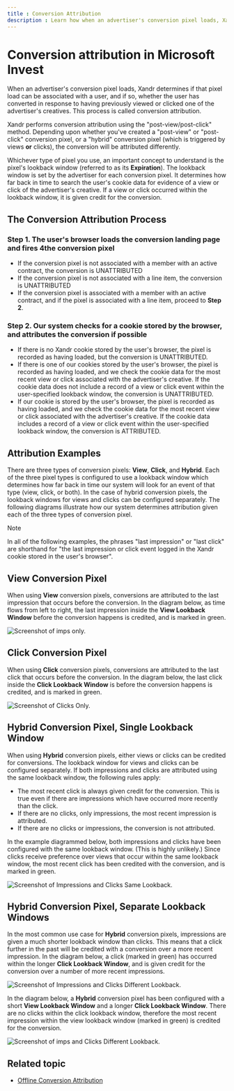 ```yaml
---
title : Conversion Attribution
description : Learn how when an advertiser's conversion pixel loads, Xandr determines if a pixel load can be associated with a user, and whether the user has converted in response to having previously viewed or clicked one of the advertiser's creatives. 
---
```



# Conversion attribution in Microsoft Invest

When an advertiser's conversion pixel loads,
Xandr determines if that pixel load can be
associated with a user, and if so, whether the user has converted in
response to having previously viewed or clicked one of the advertiser's
creatives. This process is called conversion attribution.

Xandr performs conversion attribution using the
"post-view/post-click" method. Depending upon whether you've created a
"post-view" or "post-click" conversion pixel, or a "hybrid" conversion
pixel (which is triggered by views **or** clicks), the conversion will
be attributed differently.

Whichever type of pixel you use, an important concept to understand is
the pixel's lookback window (referred to as its **Expiration**). The
lookback window is set by the advertiser for each conversion pixel. It
determines how far back in time to search the user's cookie data for
evidence of a view or click of the advertiser's creative. If a view or
click occurred within the lookback window, it is given credit for the
conversion.

## The Conversion Attribution Process

### Step 1. The user's browser loads the conversion landing page and fires 4the conversion pixel

- If the conversion pixel is not associated with a member with an active
  contract, the conversion is UNATTRIBUTED
- If the conversion pixel is not associated with a line item, the
  conversion is UNATTRIBUTED
- If the conversion pixel is associated with a member with an active
  contract, and if the pixel is associated with a line item, proceed to
  **Step 2**.

### Step 2. Our system checks for a cookie stored by the browser, and attributes the conversion if possible

- If there is no Xandr cookie stored by the
  user's browser, the pixel is recorded as having loaded, but the
  conversion is UNATTRIBUTED.
- If there is one of our cookies stored by the user's browser, the pixel
  is recorded as having loaded, and we check the cookie data for the
  most recent view or click associated with the advertiser's creative.
  If the cookie data does not include a record of a view or click event
  within the user-specified lookback window, the conversion is
  UNATTRIBUTED.
- If our cookie is stored by the user's browser, the pixel is recorded
  as having loaded, and we check the cookie data for the most recent
  view or click associated with the advertiser's creative. If the cookie
  data includes a record of a view or click event within the
  user-specified lookback window, the conversion is ATTRIBUTED.

## Attribution Examples

There are three types of conversion pixels: **View**, **Click**, and
**Hybrid**. Each of the three pixel types is configured to use a
lookback window which determines how far back in time our system will
look for an event of that type (view, click, or both). In the case of
hybrid conversion pixels, the lookback windows for views and clicks can
be configured separately. The following diagrams illustrate how our
system determines attribution given each of the three types of
conversion pixel.

> [!NOTE]
> In all of the following examples, the phrases "last impression" or "last click" are shorthand for "the last impression or click event logged in the Xandr cookie stored in the user's browser".

## View Conversion Pixel

When using **View** conversion pixels, conversions are attributed to the
last impression that occurs before the conversion. In the diagram below,
as time flows from left to right, the last impression inside the **View
Lookback Window** before the conversion happens is credited, and is
marked in green.

![Screenshot of imps only.](media/imps-only.png)

## Click Conversion Pixel

When using **Click** conversion pixels, conversions are attributed to
the last click that occurs before the conversion. In the diagram below,
the last click inside the **Click Lookback Window** is before the
conversion happens is credited, and is marked in green.

![Screenshot of Clicks Only.](media/clicks-only.png)


## Hybrid Conversion Pixel, Single Lookback Window

When using **Hybrid** conversion pixels, either views or clicks can be
credited for conversions. The lookback window for views and clicks can
be configured separately. If both impressions and clicks are attributed
using the same lookback window, the following rules apply:

- The most recent click is always given credit for the conversion. This
  is true even if there are impressions which have occurred more
  recently than the click.
- If there are no clicks, only impressions, the most recent impression
  is attributed.
- If there are no clicks or impressions, the conversion is not
  attributed.

In the example diagrammed below, both impressions and clicks have been
configured with the same lookback window. (This is highly unlikely.)
Since clicks receive preference over views that occur within the same
lookback window, the most recent click has been credited with the
conversion, and is marked in green.

![Screenshot of Impressions and Clicks Same Lookback.](media/imps-and-clicks-same-lookback.png)


## Hybrid Conversion Pixel, Separate Lookback Windows

In the most common use case for **Hybrid** conversion pixels,
impressions are given a much shorter lookback window than clicks. This
means that a click further in the past will be credited with a
conversion over a more recent impression. In the diagram below, a click
(marked in green) has occurred within the longer **Click Lookback
Window**, and is given credit for the conversion over a number of more
recent impressions.

![Screenshot of Impressions and Clicks Different Lookback.](media/imps-and-clicks-different-lookback.png)

In the diagram below, a **Hybrid** conversion pixel has been configured
with a short **View Lookback Window** and a longer **Click Lookback
Window**. There are no clicks within the click lookback window,
therefore the most recent impression within the view lookback window
(marked in green) is credited for the conversion.

![Screenshot of imps and Clicks Different Lookback.](media/imps-and-clicks-different-lookback-a.png)

## Related topic

- [Offline
  Conversion Attribution](offline-conversion-attribution.md)
